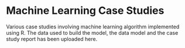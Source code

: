 # Machine Learning Case Studies

Various case studies involving machine learning algorithm implemented using R. 
The data used to build the model, the data model and the case study report has been uploaded here.
